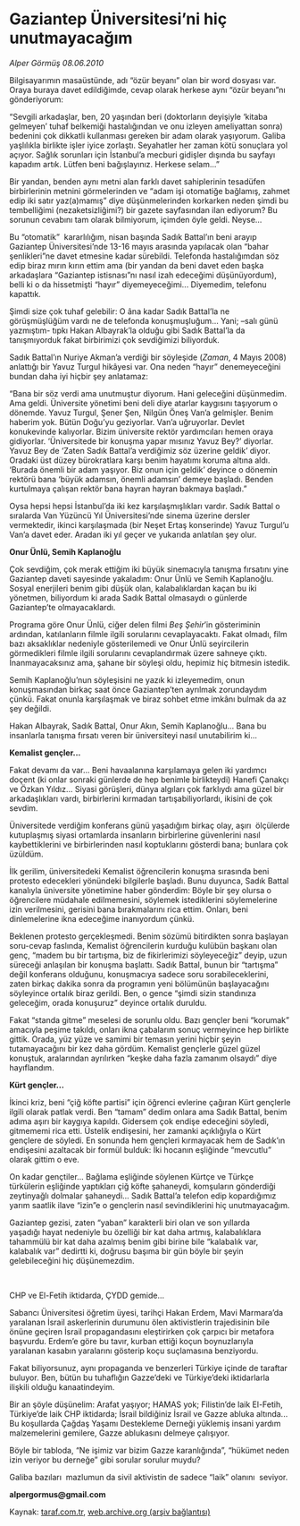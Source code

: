 # Gaziantep Üniversitesi’ni hiç unutmayacağım 

*Alper Görmüş 08.06.2010*

<div class="yazi">
<p>Bilgisayarımın masaüstünde, adı “özür beyanı” olan bir word dosyası var. Oraya buraya davet edildiğimde, cevap olarak herkese aynı “özür beyanı”nı gönderiyorum:</p>
<p>“Sevgili arkadaşlar, ben, 20 yaşından beri (doktorların deyişiyle ‘kitaba gelmeyen’ tuhaf belkemiği hastalığından ve onu izleyen ameliyattan sonra) bedenini çok dikkatli kullanması gereken bir adam olarak yaşıyorum. Galiba yaşlılıkla birlikte işler iyice zorlaştı. Seyahatler her zaman kötü sonuçlara yol açıyor. Sağlık sorunları için İstanbul’a mecburi gidişler dışında bu sayfayı kapadım artık. Lütfen beni bağışlayınız. Herkese selam...”</p>
<p>Bir yandan, benden aynı metni alan farklı davet sahiplerinin tesadüfen birbirlerinin metnini görmelerinden ve “adam işi otomatiğe bağlamış, zahmet edip iki satır yaz(a)mamış” diye düşünmelerinden korkarken neden şimdi bu tembelliğimi (nezaketsizliğimi?) bir gazete sayfasından ilan ediyorum? Bu sorunun cevabını tam olarak bilmiyorum, içimden öyle geldi. Neyse...</p>
<p>Bu “otomatik”  kararlılığım, nisan başında Sadık Battal’ın beni arayıp Gaziantep Üniversitesi’nde 13-16 mayıs arasında yapılacak olan “bahar şenlikleri”ne davet etmesine kadar sürebildi. Telefonda hastalığımdan söz edip biraz mırın kırın ettim ama (bir yandan da beni davet eden başka arkadaşlara “Gaziantep istisnası”nı nasıl izah edeceğimi düşünüyordum), belli ki o da hissetmişti “hayır” diyemeyeceğimi... Diyemedim, telefonu kapattık.</p>
<p>Şimdi size çok tuhaf gelebilir: O âna kadar Sadık Battal’la ne görüşmüşlüğüm vardı ne de telefonda konuşmuşluğum... Yani; –salı günü yazmıştım- tıpkı Hakan Albayrak’la olduğu gibi Sadık Battal’la da tanışmıyorduk fakat birbirimizi çok sevdiğimizi biliyorduk.</p>
<p>Sadık Battal’ın Nuriye Akman’a verdiği bir söyleşide (<i>Zaman</i>, 4 Mayıs 2008) anlattığı bir Yavuz Turgul hikâyesi var. Ona neden “hayır” denemeyeceğini bundan daha iyi hiçbir şey anlatamaz:</p>
<p>“Bana bir söz verdi ama unutmuştur diyorum. Hani geleceğini düşünmedim. Ama geldi. Üniversite yönetimi beni deli diye atarlar kaygısını taşıyorum o dönemde. Yavuz Turgul, Şener Şen, Nilgün Öneş Van’a gelmişler. Benim haberim yok. Bütün Doğu’yu geziyorlar. Van’a uğruyorlar. Devlet konukevinde kalıyorlar. Bizim üniversite rektör yardımcıları hemen oraya gidiyorlar. ‘Üniversitede bir konuşma yapar mısınız Yavuz Bey?’ diyorlar. Yavuz Bey de ‘Zaten Sadık Battal’a verdiğimiz söz üzerine geldik’ diyor. Oradaki üst düzey bürokratlara karşı benim hayatımı koruma altına aldı. ‘Burada önemli bir adam yaşıyor. Biz onun için geldik’ deyince o dönemin rektörü bana ‘büyük adamsın, önemli adamsın’ demeye başladı. Benden kurtulmaya çalışan rektör bana hayran hayran bakmaya başladı.”</p>
<p>Oysa hepsi hepsi İstanbul’da iki kez karşılaşmışlıkları vardır. Sadık Battal o sıralarda Van Yüzüncü Yıl Üniversitesi’nde sinema üzerine dersler vermektedir, ikinci karşılaşmada (bir Neşet Ertaş konserinde) Yavuz Turgul’u Van’a davet eder. Aradan iki yıl geçer ve yukarıda anlatılan şey olur. <br/></p>
<p><b>Onur Ünlü, Semih Kaplanoğlu</b></p>
<p>Çok sevdiğim, çok merak ettiğim iki büyük sinemacıyla tanışma fırsatını yine Gaziantep daveti sayesinde yakaladım: Onur Ünlü ve Semih Kaplanoğlu. Sosyal enerjileri benim gibi düşük olan, kalabalıklardan kaçan bu iki yönetmen, biliyordum ki arada Sadık Battal olmasaydı o günlerde Gaziantep’te olmayacaklardı.</p>
<p>Programa göre Onur Ünlü, ciğer delen filmi <i>Beş Şehir</i>’in gösteriminin ardından, katılanların filmle ilgili sorularını cevaplayacaktı. Fakat olmadı, film bazı aksaklıklar nedeniyle gösterilemedi ve Onur Ünlü seyircilerin görmedikleri filmle ilgili sorularını cevaplandırmak üzere sahneye çıktı. İnanmayacaksınız ama, şahane bir söyleşi oldu, hepimiz hiç bitmesin istedik.</p>
<p>Semih Kaplanoğlu’nun söyleşisini ne yazık ki izleyemedim, onun konuşmasından birkaç saat önce Gaziantep’ten ayrılmak zorundaydım çünkü. Fakat onunla karşılaşmak ve biraz sohbet etme imkânı bulmak da az şey değildi.</p>
<p>Hakan Albayrak, Sadık Battal, Onur Akın, Semih Kaplanoğlu... Bana bu insanlarla tanışma fırsatı veren bir üniversiteyi nasıl unutabilirim ki... <br/></p>
<p><b>Kemalist gençler...</b></p>
<p>Fakat devamı da var... Beni havaalanına karşılamaya gelen iki yardımcı doçent (ki onlar sonraki günlerde de hep benimle birlikteydi) Hanefi Çanakçı ve Özkan Yıldız... Siyasi görüşleri, dünya algıları çok farklıydı ama güzel bir arkadaşlıkları vardı, birbirlerini kırmadan tartışabiliyorlardı, ikisini de çok sevdim.</p>
<p>Üniversitede verdiğim konferans günü yaşadığım birkaç olay, aşırı  ölçülerde kutuplaşmış siyasi ortamlarda insanların birbirlerine güvenlerini nasıl kaybettiklerini ve birbirlerinden nasıl koptuklarını gösterdi bana; bunlara çok üzüldüm.</p>
<p>İlk gerilim, üniversitedeki Kemalist öğrencilerin konuşma sırasında beni protesto edecekleri yönündeki bilgilerle başladı. Bunu duyunca, Sadık Battal kanalıyla üniversite yönetimine haber gönderdim: Böyle bir şey olursa o öğrencilere müdahale edilmemesini, söylemek istediklerini söylemelerine izin verilmesini, gerisini bana bırakmalarını rica ettim. Onları, beni dinlemelerine ikna edeceğime inanıyordum çünkü.</p>
<p>Beklenen protesto gerçekleşmedi. Benim sözümü bitirdikten sonra başlayan soru-cevap faslında, Kemalist öğrencilerin kurduğu kulübün başkanı olan genç, “madem bu bir tartışma, biz de fikirlerimizi söyleyeceğiz” deyip, uzun süreceği anlaşılan bir konuşma başlattı. Sadık Battal, bunun bir “tartışma” değil konferans olduğunu, konuşmacıya sadece soru sorabileceklerini, zaten birkaç dakika sonra da programın yeni bölümünün başlayacağını söyleyince ortalık biraz gerildi. Ben, o gence “şimdi sizin standınıza geleceğim, orada konuşuruz” deyince ortalık duruldu.</p>
<p>Fakat “standa gitme” meselesi de sorunlu oldu. Bazı gençler beni “korumak” amacıyla peşime takıldı, onları ikna çabalarım sonuç vermeyince hep birlikte gittik. Orada, yüz yüze ve samimi bir temasın yerini hiçbir şeyin tutamayacağını bir kez daha gördüm. Kemalist gençlerle güzel güzel konuştuk, aralarından ayrılırken “keşke daha fazla zamanım olsaydı” diye hayıflandım. <br/></p>
<p><b>Kürt gençler...</b></p>
<p>İkinci kriz, beni “çiğ köfte partisi” için öğrenci evlerine çağıran Kürt gençlerle ilgili olarak patlak verdi. Ben “tamam” dedim onlara ama Sadık Battal, benim adıma aşırı bir kaygıya kapıldı. Gidersem çok endişe edeceğini söyledi, gitmememi rica etti. Üstelik endişesini, her zamanki açıklığıyla o Kürt gençlere de söyledi. En sonunda hem gençleri kırmayacak hem de Sadık’ın endişesini azaltacak bir formül bulduk: İki hocanın eşliğinde “mevcutlu” olarak gittim o eve.</p>
<p>On kadar gençtiler... Bağlama eşliğinde söylenen Kürtçe ve Türkçe türkülerin eşliğinde yaptıkları çiğ köfte şahaneydi, komşuların gönderdiği zeytinyağlı dolmalar şahaneydi... Sadık Battal’a telefon edip kopardığımız yarım saatlik ilave “izin”e o gençlerin nasıl sevindiklerini hiç unutmayacağım.</p>
<p>Gaziantep gezisi, zaten “yaban” karakterli biri olan ve son yıllarda yaşadığı hayat nedeniyle bu özelliği bir kat daha artmış, kalabalıklara tahammülü bir kat daha azalmış benim gibi birine bile “kalabalık var, kalabalık var” dedirtti ki, doğrusu başıma bir gün böyle bir şeyin gelebileceğini hiç düşünemezdim. <br/></p>
<p>            <br/></p>
<p>CHP ve El-Fetih iktidarda, ÇYDD gemide... </p>
<p>Sabancı Üniversitesi öğretim üyesi, tarihçi Hakan Erdem, Mavi Marmara’da yaralanan İsrail askerlerinin durumunu ölen aktivistlerin trajedisinin bile önüne geçiren İsrail propagandasını eleştirirken çok çarpıcı bir metafora başvurdu. Erdem’e göre bu tavır, kurban ettiği koçun boynuzlarıyla yaralanan kasabın yaralarını gösterip koçu suçlamasına benziyordu.</p>
<p>Fakat biliyorsunuz, aynı propaganda ve benzerleri Türkiye içinde de taraftar buluyor. Ben, bütün bu tuhaflığın Gazze’deki ve Türkiye’deki iktidarlarla ilişkili olduğu kanaatindeyim.</p>
<p>Bir an şöyle düşünelim: Arafat yaşıyor; HAMAS yok; Filistin’de laik El-Fetih, Türkiye’de laik CHP iktidarda; İsrail bildiğiniz İsrail ve Gazze abluka altında... Bu koşullarda Çağdaş Yaşamı Destekleme Derneği yüklemiş insani yardım malzemelerini gemilere, Gazze ablukasını delmeye çalışıyor.</p>
<p>Böyle bir tabloda, “Ne işimiz var bizim Gazze karanlığında”, “hükümet neden izin veriyor bu derneğe” gibi sorular sorulur muydu?</p>
<p>Galiba bazıları  mazlumun da sivil aktivistin de sadece “laik” olanını  seviyor.</p>
<p><b>alpergormus@gmail.com</b></p></div>

Kaynak: [taraf.com.tr](http://www.taraf.com.tr:80/alper-gormus/makale-gaziantep-universitesi-ni-hic-unutmayacagim.htm), [web.archive.org (arşiv bağlantısı)](http://web.archive.org/web/20100611001935/http://www.taraf.com.tr:80/alper-gormus/makale-gaziantep-universitesi-ni-hic-unutmayacagim.htm)
